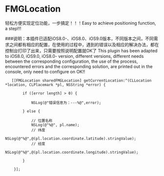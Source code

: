 # FMGLocation
轻松方便实现定位功能，一步搞定！！！Easy to achieve positioning function, a step!!!

###说明：本插件已适配iOS8.0-、iOS8.0、iOS9.0版本，不同版本之间，不同需求之间都有相应的配置，在使用的过程中，遇到的错误以及相应的解决办法，都在控制台打印了出来，只需要按照说明配置就OK了
         This plugin has been adapted to iOS8.0, iOS9.0, iOS8.0- version, different versions, different needs between the corresponding configuration, the use of the process, encountered errors and the corresponding solution, are printed out in the console, only need to configure on OK!!

```objc
   [[FMGLocation sharedFMGLocation] getCurrentLocation:^(CLLocation *location, CLPlacemark *pl, NSString *error) {
        
        if ([error length] > 0) {
            
            NSLog(@"错误信息为：---%@",error);
            
        } else {
            
            // 位置名称
            NSLog(@"%@", pl.name);
            // 纬度
            NSLog(@"%@",@(pl.location.coordinate.latitude).stringValue);
            // 经度
            NSLog(@"%@",@(pl.location.coordinate.longitude).stringValue);
            
        }
        
    }];

```

